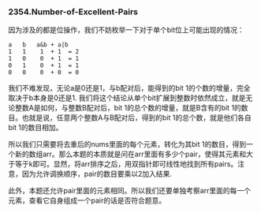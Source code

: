 ### 2354.Number-of-Excellent-Pairs

因为涉及的都是位操作，我们不妨枚举一下对于单个bit位上可能出现的情况：
```
a   b   a&b + a|b
1   1    1  + 1  = 2
1   0    0  + 1  = 1
0   1    0  + 1  = 1
0   0    0  + 0  = 0
```
我们不难发现，无论a是0还是1，与b配对后，能得到的bit 1的个数的增量，完全取决于b本身是0还是1. 我们将这个结论从单个bit扩展到整数时依然成立，就是无论整数A是如何，与整数B配对后，bit 1的总个数的增量，就是B含有的bit 1的数目。也就是说，任意两个整数A与B配对后，得到的bit 1的总个数，就是他们各自bit 1的数目相加。

所以我们只需要将去重后的nums里面的每个元素，转化为其bit 1的数目，得到一个新的数组arr。那么本题的本质就是问在arr里面有多少个pair，使得其元素和大于等于k即可。显然，将arr排序之后，用双指针即可线性地找到所有pairs。注意，因为允许调换顺序，pair的数目要乘以2加入结果.

此外，本题还允许pair里面的元素相同。所以我们还要单独考察arr里面的每一个元素，查看它自身组成一个pair的话是否符合题意。
